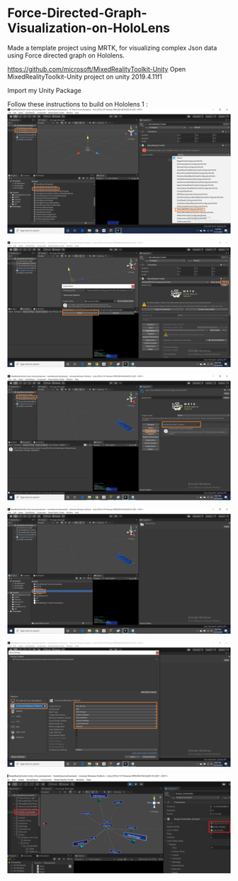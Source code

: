 # Force-Directed-Graph-Visualization-on-HoloLens
Made a template project using MRTK, for visualizing complex Json data using Force directed graph on Hololens.


https://github.com/microsoft/MixedRealityToolkit-Unity
Open MixedRealityToolkit-Unity project on unity 2019.4.11f1

Import my Unity Package

Follow these instructions to build on Hololens 1 :
![alt text](https://github.com/jayanthvoyager/Force-Directed-Graph-Visualization-on-HoloLens/blob/main/Resources/1.png)

![alt text](https://github.com/jayanthvoyager/Force-Directed-Graph-Visualization-on-HoloLens/blob/main/Resources/2.png)

![alt text](https://github.com/jayanthvoyager/Force-Directed-Graph-Visualization-on-HoloLens/blob/main/Resources/3.png)

![alt text](https://github.com/jayanthvoyager/Force-Directed-Graph-Visualization-on-HoloLens/blob/main/Resources/4.png)

![alt text](https://github.com/jayanthvoyager/Force-Directed-Graph-Visualization-on-HoloLens/blob/main/Resources/5.png)

![alt text](https://github.com/jayanthvoyager/Force-Directed-Graph-Visualization-on-HoloLens/blob/main/Resources/22.png)




